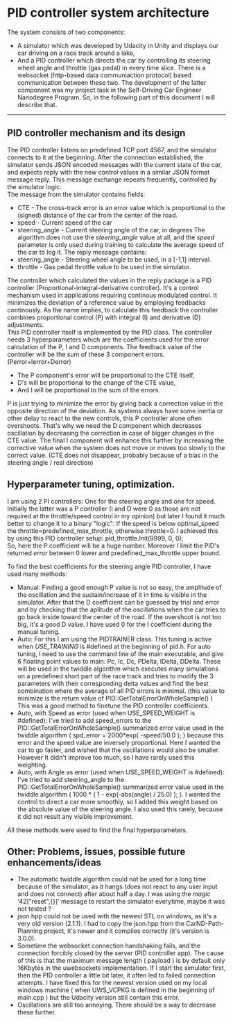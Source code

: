 # PID controller system architecture
The system consists of two components:
- A simulator which was developed by Udacity in Unity and displays our car driving on a race track around a lake,
- And a PID controller which directs the car by controlling its steering wheel angle and throttle (gas pedal) in every time slice.
  There is a websocket (http-based data communiaction protocol) based communication between these two. 
The development of the latter component was my project task in the Self-Driving Car Engineer Nanodegree Program. So, in the following part of this document I will describe that.

---

## PID controller mechanism and its design

The PID controller listens on predefined TCP port 4567, and the simulator connects to it at the beginning. 
After the connection established, the simulator sends JSON encoded messages with the current state of the car, and expects reply with the new control values in a similar JSON format message reply. This message exchange repeats frequently, controlled by the simulator logic.      
The message from the simulator contains fields:
- CTE - The cross-track error is an error value which is proportional to the (signed) distance of the car from the center of the road.
- speed - Current speed of the car
- steering_angle - Current steering angle of the car, in degrees
  The algorithm does not use the _steering_angle_ value at all, and the _speed_ parameter is only used during training to calculate the average speed of the car to log it.
The reply message contains:
- steering_angle - Steering wheel angle to be used, in a [-1,1] interval. 
- throttle - Gas pedal throttle value to be used in the simulator.

The controller which calculated the values in the reply package is a PID controller (Proportional-integral-derivative controller). It's a control mechanism used in applications requiring continous modulated control. It minimizes the deviation of a reference value by employing feedbacks continously.
As the name implies, to calculate this feedback the controller combines proportional control (P) with integral (I) and derivative (D) adjustments.   
This PID controller itself is implemented by the PID class. The controller needs 3 hyperparameters which are the coefficients used for the error calculation of the P, I and D components. 
The feedback value of the controller will be the sum of these 3 component errors. (Perror+Ierror+Derror)
- The P component's error will be proportional to the CTE itself,  
- D's will be proportional to the change of the CTE value,
- And I will be proportional to the sum of the errors.

P is just trying to minimize the error by giving back a correction value in the opposite direction of the deviation. As systems always have some inertia or other delay to react to the new controls, this P controller alone often overshoots. That's why we need the D component which decreases oscillation by decreasing the correction in case of bigger changes in the CTE value. 
The final I component will enhance this further by increasing the corrective value when the system does not move or moves too slowly to the correct value. (CTE does not disappear, probably because of a bias in the steering angle / real direction)    

## Hyperparameter tuning, optimization.

I am using 2 PI controllers: One for the steering angle and one for speed. Initially the latter was a P controller (I and D were 0 as those are not required at the throttle/speed control in my opinion) but later I found it much better to change it to a binary "logic": If the speed is below optimal_speed the throttle=predefined_max_throttle, otherwise throttle=0. I achieved this by using this PID controller setup:
        pid_throttle.Init(9999, 0, 0);      
So, here the P coefficient will be a huge number. Moreover I limit the PID's returned _error_ between 0 lower and predefined_max_throttle upper bound.

To find the best coefficients for the steering angle PID controller, I have used many methods:
- Manual: Finding a good enough P value is not so easy, the amplitude of the oscillation and the sustain/increase of it in time is visible in the simulator. After that the D coefficient can be guessed by trial and error and by checking that the aplitude of the oscillations when the car tries to go back inside toward the center of the road. If the overshoot is not too big, it's a good D value. I have used 0 for the I coefficient during the manual tuning.
- Auto: For this I am using the PIDTRAINER class. This tuning is active when _USE_TRAINING_ is #defined at the beginning of pid.h. For auto tuning, I need to use the command line of the main executable, and give 6 floating point values to main: Pc, Ic, Dc, PDelta, IDelta, DDelta. These will be used in the twiddle algorithm which executes many simulations on a predefined short part of the race track and tries to modify the 3 parameters with their corresponding delta values and find the best combination where the average of all PID errors is minimal. (this value to minimize is the return value of PID::GetTotalErrorOnWholeSample() ) This was a good method to finetune the PID controller coefficients.              
- Auto, with Speed as error (used when USE_SPEED_WEIGHT is #defined): I've tried to add speed_errors to the PID::GetTotalErrorOnWholeSample() summarized error value used in the twiddle algorithm ( spd_error = 2000*exp( -speed/50.0 ); ) because this error and the speed value are inversely proportional. Here I wanted the car to go faster, and wished that the oscillations would also be smaller. However It didn't improve too much, so I have rarely used this weighting. 
- Auto, with Angle as error (used when USE_SPEED_WEIGHT is #defined): I've tried to add steering_angle to the PID::GetTotalErrorOnWholeSample() summarized error value used in the twiddle algorithm ( 1000 * ( 1 - exp(-abs(angle) / 25.0) ); ). I wanted the control to direct a car more smoothly, so I added this weight based on the absolute value of the steering angle. I also used this rarely, because it did not result any visible improvement.

 All these methods were used to find the final hyperparameters.  

## Other: Problems, issues, possible future enhancements/ideas

* The automatic twiddle algorithm could not be used for a long time because of the simulator, as it hangs (does not react to any user input and does not connect) after about half a day. I was using the _magic_ '42["reset",{}]' message to restart the simulator everytime, maybe it was not tested ? 
* json.hpp could not be used with the newest STL on windows, as it's a very old version (2.1.1). I had to copy the json.hpp from the CarND-Path-Planning project, it's newer and it compiles correctly (it's version is 3.0.0). 
* Sometime the websocket connection handshaking fails, and the connection forcibly closed by the server (PID controller app). The cause of this is that the maximum message length ( payload ) is by default only 16Kbytes in the uwebsockets implementation. If I start the simulator first, then the PID controller a little bit later, it often led to failed connection attempts. I have fixed this for the newest version used on my local windows machine ( when UWS_VCPKG is defined in the beginning of main.cpp ) but the Udacity version still contain this error.      
* Oscillations are still too annoying. There should be a way to decrease these further. 

 
